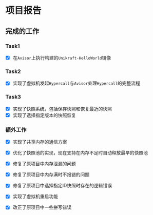 # 项目报告

## 完成的工作

### Task1
- [x] 在`Avisor`上执行构建的`Unikraft-HelloWorld`镜像

### Task2
- [x] 实现了虚拟机发起`Hypercall`与`Avisor`处理`Hypercall`的完整流程

### Task3
- [x] 实现了快照系统，包括保存快照和恢复最近的快照
- [x] 实现了选择指定版本的快照恢复

### 额外工作
- [x] 实现了共享内存的通信方案
- [x] 优化了快照池的实现，现在支持在内存不足时自动释放最早的快照池
- [x] 修复了原项目中内存泄漏的问题
- [x] 修复了原项目中内存满时不报错的问题
- [x] 修复了原项目中选择指定ID快照时存在的逻辑错误
- [x] 实现了虚拟机重启功能
- [x] 改正了原项目中一些拼写错误

